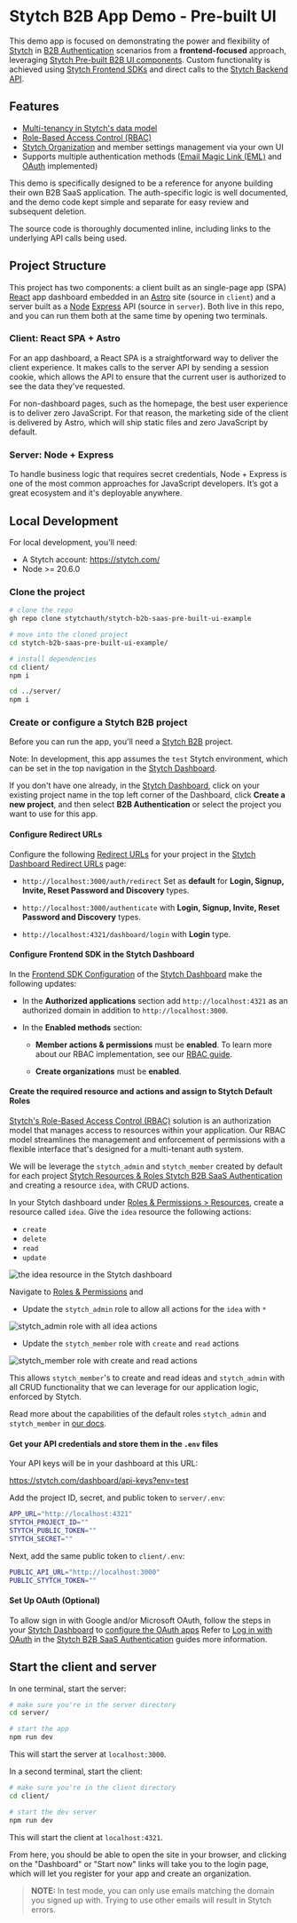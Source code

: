 # Stytch B2B App Demo - Pre-built UI

This demo app is focused on demonstrating the power and flexibility of [Stytch](stytch) in [B2B Authentication](https://stytch.com/b2b) scenarios from a **frontend-focused** approach, leveraging [Stytch Pre-built B2B UI components](https://stytch.com/docs/b2b/guides/ui-components/overview).  Custom functionality is achieved using [Stytch Frontend SDKs](https://stytch.com/docs/b2b/guides/implementation/frontend-headless) and direct calls to the [Stytch Backend API](https://stytch.com/docs/b2b/guides/implementation/backend).

## Features

- [Multi-tenancy in Stytch's data model](https://stytch.com/docs/b2b/guides/multi-tenancy)
- [Role-Based Access Control (RBAC)](https://stytch.com/docs/b2b/guides/rbac/overview)
- [Stytch Organization](https://stytch.com/docs/b2b/guides/organizations/org-settings) and member settings management via your own UI
- Supports multiple authentication methods ([Email Magic Link (EML)](https://stytch.com/docs/b2b/guides/magic-links/send-login-or-signup-eml) and [OAuth](https://stytch.com/docs/b2b/guides/oauth/login) implemented)

This demo is specifically designed to be a reference for anyone building their own B2B SaaS application. The auth-specific logic is well documented, and the demo code kept simple and separate for easy review and subsequent deletion.

The source code is thoroughly documented inline, including links to the underlying API calls being used.

## Project Structure

This project has two components: a client built as an single-page app (SPA) [React](https://react.dev) app dashboard embedded in an [Astro](https://astro.build) site (source in `client`) and a server built as a [Node](https://nodejs.org) [Express](https://expressjs.com) API (source in `server`). Both live in this repo, and you can run them both at the same time by opening two terminals.

### Client: React SPA + Astro

For an app dashboard, a React SPA is a straightforward way to deliver the client experience. It makes calls to the server API by sending a session cookie, which allows the API to ensure that the current user is authorized to see the data they've requested.

For non-dashboard pages, such as the homepage, the best user experience is to deliver zero JavaScript. For that reason, the marketing side of the client is delivered by Astro, which will ship static files and zero JavaScript by default.

### Server: Node + Express

To handle business logic that requires secret credentials, Node + Express is one of the most common approaches for JavaScript developers. It’s got a great ecosystem and it's deployable anywhere.

## Local Development

For local development, you'll need:

- A Stytch account: https://stytch.com/
- Node >= 20.6.0

### Clone the project

```bash
# clone the repo
gh repo clone stytchauth/stytch-b2b-saas-pre-built-ui-example

# move into the cloned project
cd stytch-b2b-saas-pre-built-ui-example/

# install dependencies
cd client/
npm i

cd ../server/
npm i
```

### Create or configure a Stytch B2B project

Before you can run the app, you'll need a [Stytch B2B][stytch-b2b] project.

Note: In development, this app assumes the `test` Stytch environment, which can be set in the top navigation in the [Stytch Dashboard][stytch-dashboard].

If you don't have one already, in the [Stytch Dashboard][stytch-dashboard], click on your existing project name in the top left corner of the Dashboard, click **Create a new project**, and then select **B2B Authentication** or select the project you want to use for this app.


#### Configure Redirect URLs

Configure the following [Redirect URLs](https://stytch.com/docs/b2b/guides/dashboard/redirect-urls) for your project in the [Stytch Dashboard Redirect URLs][stytch-dashboard-redirect-urls] page:

- `http://localhost:3000/auth/redirect` Set as **default** for **Login, Signup, Invite, Reset Password and Discovery** types.

- `http://localhost:3000/authenticate` with **Login, Signup, Invite, Reset Password and Discovery** types.

- `http://localhost:4321/dashboard/login` with **Login** type.


#### Configure Frontend SDK in the Stytch Dashboard

In the [Frontend SDK Configuration](https://stytch.com/dashboard/sdk-configuration) of the [Stytch Dashboard][stytch-dashboard] make the following updates:

- In the **Authorized applications** section add `http://localhost:4321` as an authorized domain in addition to `http://localhost:3000`.

- In the **Enabled methods** section:
    - **Member actions & permissions** must be **enabled**.  To learn more about our RBAC implementation, see our [RBAC guide][stytch-rbac-guide].

    - **Create organizations** must be **enabled**.


#### Create the required resource and actions and assign to Stytch Default Roles

[Stytch's Role-Based Access Control (RBAC)](https://stytch.com/docs/b2b/guides/rbac/getting-started) solution is an authorization model that manages access to resources within your application. Our RBAC model streamlines the management and enforcement of permissions with a flexible interface that's designed for a multi-tenant auth system.

We will be leverage the `stytch_admin` and `stytch_member` created by default for each project [Stytch Resources & Roles  Stytch B2B SaaS Authentication](https://stytch.com/docs/b2b/guides/rbac/stytch-defaults) and creating a resource `idea`, with CRUD actions.

In your Stytch dashboard under [Roles & Permissions > Resources](https://stytch.com/dashboard/rbac?env=test&type=Resources), create a resource called `idea`. Give the `idea` resource the following actions:

- `create`
- `delete`
- `read`
- `update`

![the idea resource in the Stytch dashboard](doc/dashboard-stytch-resources.jpg)

Navigate to [Roles & Permissions](https://stytch.com/dashboard/rbac?env=test&type=Roles) and 

- Update the `stytch_admin` role to allow all actions for the `idea` with `*`

![stytch_admin role with all idea actions](doc/dashboard-stytch-admin-idea-config.png)

- Update the `stytch_member` role with `create` and `read` actions

![stytch_member role with create and read actions](doc/dashboard-stytch-member-idea-config.png)


This allows `stytch_member`'s to create and read ideas and `stytch_admin` with all CRUD functionality that we can leverage for our application logic, enforced by Stytch.

Read more about the capabilities of the default roles `stytch_admin` and `stytch_member` in [our docs](https://stytch.com/docs/b2b/guides/rbac/stytch-defaults).

#### Get your API credentials and store them in the `.env` files

Your API keys will be in your dashboard at this URL:

https://stytch.com/dashboard/api-keys?env=test

Add the project ID, secret, and public token to `server/.env`:

```bash
APP_URL="http://localhost:4321"
STYTCH_PROJECT_ID=""
STYTCH_PUBLIC_TOKEN=""
STYTCH_SECRET=""
```

Next, add the same public token to `client/.env`:

```bash
PUBLIC_API_URL="http://localhost:3000"
PUBLIC_STYTCH_TOKEN=""
```

#### Set Up OAuth (Optional)

To allow sign in with Google and/or Microsoft OAuth, follow the steps in your [Stytch Dashboard][stytch-dashboard] to [configure the OAuth apps](https://stytch.com/dashboard/oauth) Refer to [Log in with OAuth](https://stytch.com/docs/b2b/guides/oauth/login) in the [Stytch B2B SaaS Authentication](https://stytch.com/docs/b2b/guides/oauth/login) guides more information.

## Start the client and server

In one terminal, start the server:

```bash
# make sure you're in the server directory
cd server/

# start the app
npm run dev
```

This will start the server at `localhost:3000`.

In a second terminal, start the client:

```bash
# make sure you're in the client directory
cd client/

# start the dev server
npm run dev
```

This will start the client at `localhost:4321`.

From here, you should be able to open the site in your browser, and clicking on the "Dashboard" or "Start now" links will take you to the login page, which will let you register for your app and create an organization.

> **NOTE:** In test mode, you can only use emails matching the domain you signed up with. Trying to use other emails will result in Stytch errors.



[stytch]: https://stytch.com
[stytch-dashboard]: https://stytch.com/dashboard/
[stytch-dashboard-redirect-urls]: https://stytch.com/dashboard/redirect-urls
[stytch-b2b]: https://stytch.com/b2b
[stytch-rbac-guide]: https://stytch.com/docs/b2b/guides/rbac/overview